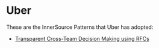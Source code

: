 # Uber

These are the InnerSource Patterns that Uber has adopted:

* [Transparent Cross-Team Decision Making using RFCs](../patterns/2-structured/transparent-cross-team-decision-making-using-rfcs.md)
